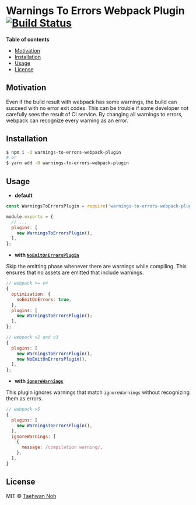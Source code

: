 # Warnings To Errors Webpack Plugin [![Build Status](https://circleci.com/gh/taehwanno/warnings-to-errors-webpack-plugin/tree/master.svg?style=shield&circle-token=bb46a55947094ef2eae0ac99f6d7ccff524e73a9)](https://circleci.com/gh/taehwanno/warnings-to-errors-webpack-plugin/tree/master)

**Table of contents**

- [Motivation](#motivation)
- [Installation](#installation)
- [Usage](#usage)
- [License](#license)

## Motivation

Even if the build result with webpack has some warnings, the build can succeed with no error exit codes. This can be trouble if some developer not carefully sees the result of CI service. By changing all warnings to errors, webpack can recognize every warning as an error.

## Installation

```bash
$ npm i -D warnings-to-errors-webpack-plugin
# or
$ yarn add -D warnings-to-errors-webpack-plugin
```


## Usage

- **default**

```js
const WarningsToErrorsPlugin = require('warnings-to-errors-webpack-plugin');

module.exports = {
  // ...
  plugins: [
    new WarningsToErrorsPlugin(),
  ],
};
```

- **with [`NoEmitOnErrorsPlugin`](https://webpack.js.org/plugins/no-emit-on-errors-plugin/)**

Skip the emitting phase whenever there are warnings while compiling. This ensures that no assets are emitted that include warnings.

```js
// webpack >= v4
{
  optimization: {
    noEmitOnErrors: true,
  },
  plugins: [
    new WarningsToErrorsPlugin();
  ],
};
```

```js
// webpack v2 and v3
{
  plugins: [
    new WarningsToErrorsPlugin(),
    new NoEmitOnErrorsPlugin(),
  ],
};
```

- **with [`ignoreWarnings`](https://webpack.js.org/configuration/other-options/#ignorewarnings)**

This plugin ignores warnings that match `ignoreWarnings` without recognizing them as errors.

```js
// webpack v5
{
  plugins: [
    new WarningsToErrorsPlugin(),
  ],
  ignoreWarnings: [
    {
      message: /compilation warning/,
    },
  ],
}
```


## License

MIT © [Taehwan Noh](https://github.com/taehwanno)
